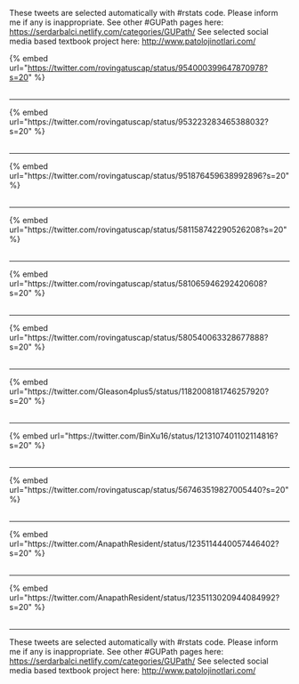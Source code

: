 

These tweets are selected automatically with #rstats code. Please inform me if any is inappropriate.
See other #GUPath pages here: https://serdarbalci.netlify.com/categories/GUPath/ 
See selected social media based textbook project here: http://www.patolojinotlari.com/

{% embed url="https://twitter.com/rovingatuscap/status/954000399647870978?s=20" %}<br>
<br>
<hr>
{% embed url="https://twitter.com/rovingatuscap/status/953223283465388032?s=20" %}<br>
<br>
<hr>
{% embed url="https://twitter.com/rovingatuscap/status/951876459638992896?s=20" %}<br>
<br>
<hr>
{% embed url="https://twitter.com/rovingatuscap/status/581158742290526208?s=20" %}<br>
<br>
<hr>
{% embed url="https://twitter.com/rovingatuscap/status/581065946292420608?s=20" %}<br>
<br>
<hr>
{% embed url="https://twitter.com/rovingatuscap/status/580540063328677888?s=20" %}<br>
<br>
<hr>
{% embed url="https://twitter.com/Gleason4plus5/status/1182008181746257920?s=20" %}<br>
<br>
<hr>
{% embed url="https://twitter.com/BinXu16/status/1213107401102114816?s=20" %}<br>
<br>
<hr>
{% embed url="https://twitter.com/rovingatuscap/status/567463519827005440?s=20" %}<br>
<br>
<hr>
{% embed url="https://twitter.com/AnapathResident/status/1235114440057446402?s=20" %}<br>
<br>
<hr>
{% embed url="https://twitter.com/AnapathResident/status/1235113020944084992?s=20" %}<br>
<br>
<hr>


These tweets are selected automatically with #rstats code. Please inform me if any is inappropriate.
See other #GUPath pages here: https://serdarbalci.netlify.com/categories/GUPath/ 
See selected social media based textbook project here: http://www.patolojinotlari.com/
